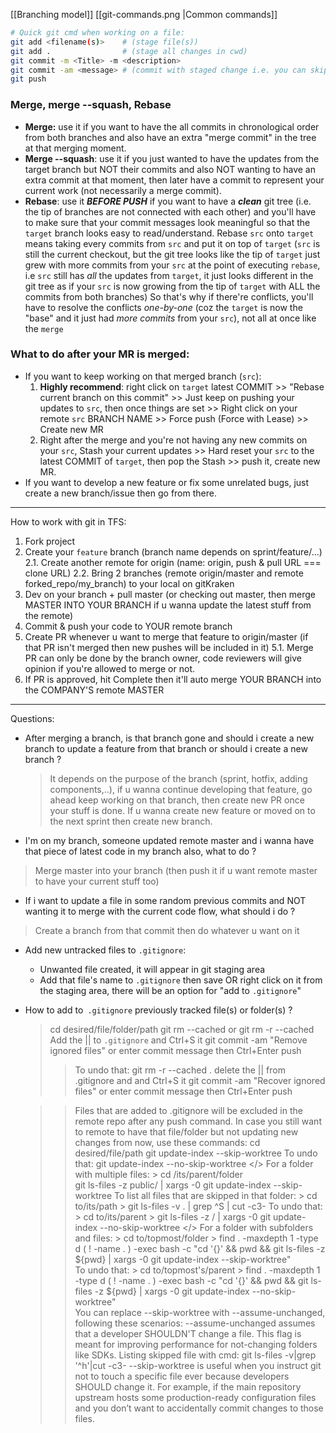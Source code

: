 [[Branching model]]
[[git-commands.png |Common commands]]


```bash
# Quick git cmd when working on a file:
git add <filename(s)>    # (stage file(s))
git add .                # (stage all changes in cwd)
git commit -m <Title> -m <description>
git commit -am <message> # (commit with staged change i.e. you can skip git add with this)
git push
```

### Merge, merge --squash, Rebase 
- **Merge:** use it if you want to have the all commits in chronological order from both branches and also have an extra "merge commit" in the tree at that merging moment.
- **Merge --squash**: use it if you just wanted to have the updates from the target branch but NOT their commits and also NOT wanting to have an extra commit at that moment, then later have a commit to represent your current work (not necessarily a merge commit).
- **Rebase**: use it ***BEFORE PUSH*** if you want to have a ***clean*** git tree (i.e. the tip of branches are not connected with each other) and you'll have to make sure that your commit messages look meaningful so that the `target` branch looks easy to read/understand.
Rebase `src` onto `target` means taking every commits from `src` and put it on top of `target` (`src` is still the current checkout, but the git tree looks like the tip of `target`  just grew with more commits from your `src` at the point of executing `rebase`, i.e `src` still has *all* the updates from `target`, it just looks different in the git tree as if your `src` is now growing from the tip of `target` with ALL the commits from both branches)
So that's why if there're conflicts, you'll have to resolve the conflicts *one-by-one* (coz the `target` is now the "base" and it just had *more commits* from your `src`), not all at once like the `merge`

### What to do after your MR is merged:
- If you want to keep working on that merged branch (`src`):
	1. **Highly recommend**: right click on `target` latest COMMIT >> "Rebase current branch on this commit" >> Just keep on pushing your updates to `src`, then once things are set >> Right click on your remote `src` BRANCH NAME >> Force push (Force with Lease) >> Create new MR
	2. Right after the merge and you're not having any new commits on your `src`, Stash your current updates >> Hard reset your `src` to the latest COMMIT of `target`, then pop the Stash >> push it, create new MR.
- If you want to develop a new feature or fix some unrelated bugs, just create a new branch/issue then go from there.
--- 
How to work with git in TFS:
1. Fork project
2. Create your `feature` branch (branch name depends on sprint/feature/...)
  2.1. Create another remote for origin (name: origin, push & pull URL === clone URL)
  2.2. Bring 2 branches (remote origin/master and remote forked_repo/my_branch) to your local on gitKraken  
3. Dev on your branch + pull master (or checking out master, then merge MASTER INTO YOUR BRANCH if u wanna update the latest stuff from the remote)
4. Commit & push your code to YOUR remote branch  
5. Create PR whenever u want to merge that feature to origin/master (if that PR isn't merged then new pushes will be included in it)
  5.1. Merge PR can only be done by the branch owner, code reviewers will give opinion if you're allowed to merge or not.
6. If PR is approved, hit Complete then it'll auto merge YOUR BRANCH into the COMPANY'S remote MASTER


---
Questions:
- After merging a branch, is that branch gone and should i create a new branch to update a feature from that branch or should i create a new branch ? 
    > It depends on the purpose of the branch (sprint, hotfix, adding components,..), if u wanna continue developing that feature, go ahead keep working on that branch, then create new PR once your stuff is done. 
    > If u wanna create new feature or moved on to the next sprint then create new branch.

- I'm on my branch, someone updated remote master and i wanna have that piece of latest code in my branch also, what to do ? 
> 	Merge master into your branch (then push it if u want remote master to have your current stuff too)

- If i want to update a file in some random previous commits and NOT wanting it to merge with the current code flow, what should i do ?
>	Create a branch from that commit then do whatever u want on it

- Add new untracked files to `.gitignore`: 
  - Unwanted file created, it will appear in git staging area
  - Add that file's name to `.gitignore` then save OR right click on it from the staging area, there will be an option for "add to `.gitignore`"

- How to add to` .gitignore` previously tracked file(s) or folder(s) ?
    > cd desired/file/folder/path
    > git rm --cached <filename> 
 or
    > git rm -r --cached <foldername> 
    > Add the <filename> || <foldername> to `.gitignore` and Ctrl+S it
    > git commit -am "Remove ignored files" or enter commit message then Ctrl+Enter
    > push
  >> To undo that:
    > git rm -r --cached .
    > delete the <filename> || <foldername> from .gitignore and and Ctrl+S it
    > git commit -am "Recover ignored files" or enter commit message then Ctrl+Enter
    > push

  >> Files that are added to .gitignore will be excluded in the remote repo after any push command. In case you still want to remote to have that file/folder but not updating new changes from now, use these commands:
    > cd desired/file/path
    > git update-index --skip-worktree <filename> 
	> To undo that: git update-index --no-skip-worktree <filename> 
    </> For a folder with multiple files:
        > 	cd /its/parent/folder	
	> git ls-files -z public/ | xargs -0 git update-index --skip-worktree
	> To list all files that are skipped in that folder:
	    > cd to/its/path
	    > git ls-files -v . | grep ^S | cut -c3-
	> To undo that:
	    > cd to/its/parent
	    > git ls-files -z <foldername>/ | xargs -0 git update-index --no-skip-worktree
    </> For a folder with subfolders and files: 
	    > cd to/topmost/folder
	    > find . -maxdepth 1 -type d \( ! -name . \) -exec bash -c "cd '{}' && pwd && git ls-files -z ${pwd} | xargs -0 git update-index --skip-worktree" \
	 > To undo that:
	    > cd to/topmost's/parent
	    > find . -maxdepth 1 -type d \( ! -name . \) -exec bash -c "cd '{}' && pwd && git ls-files -z ${pwd} | xargs -0 git update-index --no-skip-worktree" \
  >> You can replace --skip-worktree with --assume-unchanged, following these scenarios:
    > --assume-unchanged assumes that a developer SHOULDN'T change a file. This flag is meant for improving performance for not-changing folders like SDKs. Listing skipped file with cmd: git ls-files -v|grep '^h'|cut -c3-
    > --skip-worktree is useful when you instruct git not to touch a specific file ever because developers SHOULD change it. For example, if the main repository upstream hosts some production-ready configuration files and you don’t want to accidentally commit changes to those files.

	    
	

 
